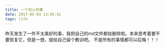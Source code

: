 ```yaml
---
title: 一个伤心的事
date: 2017-05-03 13:45:41
tags: life
---
```

昨天发生了一件不太美好的事，我把自己的md文件都给删除啦。本来思考着要不要恢复它，但是一想，就给自己留个教训吧。
不是所有的事情都可以后悔！！！
